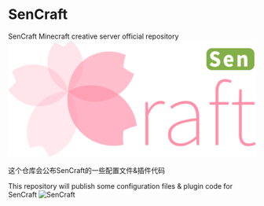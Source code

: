 # SenCraft
SenCraft Minecraft creative server official repository
![](logo.png)

这个仓库会公布SenCraft的一些配置文件&插件代码

This repository will publish some configuration files & plugin code for SenCraft
![SenCraft](ttps://tietu.mclists.cn/banner/purple/5545/1.jpg)

